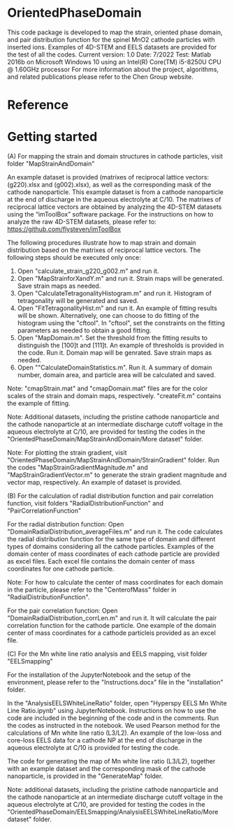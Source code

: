 # OrientedPhaseDomain

This code package is developed to map the strain, oriented phase domain, and pair distribution function for the spinel MnO2 cathode particles with inserted ions. Examples of 4D-STEM and EELS datasets are provided for the test of all the codes.
Current version: 1.0
Date: 7/2022
Test: Matlab 2016b on Microsoft Windows 10 using an Intel(R) Core(TM) i5-8250U CPU @ 1.60GHz processor
For more information about the project, algorithms, and related publications please refer to the Chen Group website.

# Reference

# Getting started

(A) For mapping the strain and domain structures in cathode particles, visit folder "MapStrainAndDomain"

An example dataset is provided (matrixes of reciprocal lattice vectors: (g220).xlsx and (g002).xlsx), as well as the corresponding mask of the cathode nanoparticle. This example dataset is from a cathode nanoparticle at the end of discharge in the aqueous electrolyte at C/10. The matrixes of reciprocal lattice vectors are obtained by analyzing the 4D-STEM datasets using the “imToolBox” software package. For the instructions on how to analyze the raw 4D-STEM datasets, please refer to: https://github.com/flysteven/imToolBox

The following procedures illustrate how to map strain and domain distribution based on the matrixes of reciprocal lattice vectors. The following steps should be executed only once:

1. Open "calculate_strain_g220_g002.m" and run it.
2. Open "MapStrainforXandY.m" and run it. Strain maps will be generated. Save strain maps as needed.
3. Open "CalculateTetragonalityHistogram.m" and run it. Histogram of tetragonality will be generated and saved.
4. Open "FitTetragonalityHist.m" and run it. An example of fitting results will be shown. Alternatively, one can choose to do fitting of the histogram using the "cftool". In "cftool", set the constraints on the fitting parameters as needed to obtain a good fitting. 
5. Open "MapDomain.m". Set the threshold from the fitting results to distinguish the [100]t and [111]t. An example of thresholds is provided in the code. Run it. Domain map will be genrated. Save strain maps as needed.
6. Open ""CalculateDomainStatistics.m". Run it. A summary of domain number, domain area, and particle area will be calculated and saved.

Note: "cmapStrain.mat" and "cmapDomain.mat" files are for the color scales of the strain and domain maps, respectively. "createFit.m" contains the example of fitting.

Note: Additional datasets, including the pristine cathode nanoparticle and the cathode nanoparticle at an intermediate discharge cutoff voltage in the aqueous electrolyte at C/10, are provided for testing the codes in the "OrientedPhaseDomain/MapStrainAndDomain/More dataset" folder.

Note: For plotting the strain gradient, visit "OrientedPhaseDomain/MapStrainAndDomain/StrainGradient" folder. Run the codes "MapStrainGradientMagnitude.m" and "MapStrainGradientVector.m" to generate the strain gradient magnitude and vector map, respectively. An example of dataset is provided.

(B) For the calculation of radial distribution function and pair correlation function, visit folders "RadialDistributionFunction" and "PairCorrelationFunction"

For the radial distribution function: Open "DomainRadialDistribution_averageFiles.m" and run it. The code calculates the radial distribution function for the same type of domain and different types of domains considering all the cathode particles. Examples of the domain center of mass coordinates of each cathode particle are provided as excel files. Each excel file contains the domain center of mass coordinates for one cathode particle.

Note: For how to calculate the center of mass coordinates for each domain in the particle, please refer to the "CenterofMass" folder in "RadialDistributionFunction".

For the pair correlation function: Open "DomainRadialDistribution_corrLen.m" and run it. It will calculate the pair correlation function for the cathode particle. One example of the domain center of mass coordinates for a cathode particleis provided as an excel file.

(C) For the Mn white line ratio analysis and EELS mapping, visit folder "EELSmapping"

For the installation of the JupyterNotebook and the setup of the environment, please refer to the "Instructions.docx" file in the "installation" folder.

In the "AnalysisEELSWhiteLineRatio" folder, open "Hyperspy EELS Mn White Line Ratio.ipynb" using JupyterNotebook. Instructions on how to use the code are included in the beginning of the code and in the comments. Run the codes as instructed in the notebook. We used Pearson method for the calculations of Mn white line ratio (L3/L2). An example of the low-loss and core-loss EELS data for a cathode NP at the end of discharge in the aqueous electrolyte at C/10 is provided for testing the code.

The code for generating the map of Mn white line ratio (L3/L2), together with an example dataset and the corresponding mask of the cathode nanoparticle, is provided in the "GenerateMap" folder.

Note: additional datasets, including the pristine cathode nanoparticle and the cathode nanoparticle at an intermediate discharge cutoff voltage in the aqueous electrolyte at C/10, are provided for testing the codes in the "OrientedPhaseDomain/EELSmapping/AnalysisEELSWhiteLineRatio/More dataset" folder.
